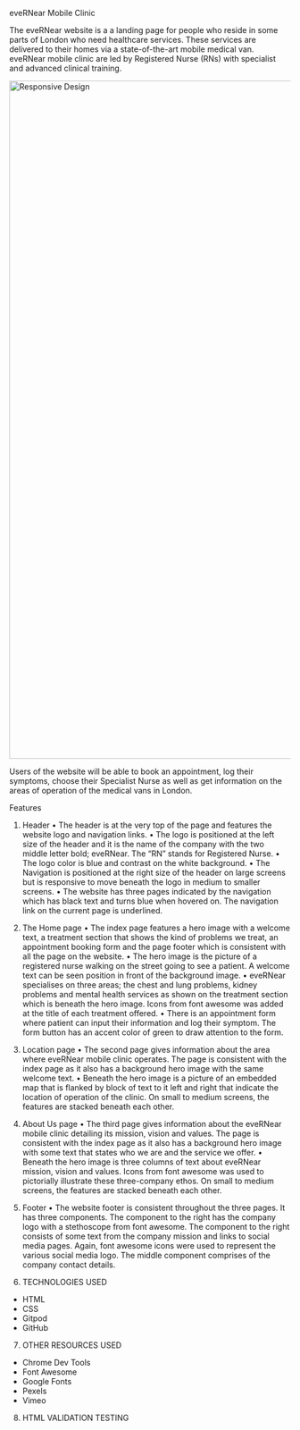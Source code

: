 
eveRNear Mobile Clinic

The eveRNear website is a a landing page for people who reside in some parts of London who need healthcare services. These services are delivered to their homes via a state-of-the-art mobile medical van. eveRNear mobile clinic are led by Registered Nurse (RNs) with specialist and advanced clinical training.

<img width="1214" alt="Responsive Design" src="https://user-images.githubusercontent.com/69070044/164563605-f8feb259-8c41-4c89-b593-a9790b3e8298.png">

Users of the website will be able to book an appointment, log their symptoms, choose their Specialist Nurse as well as get information on the areas of operation of the medical vans in London.

Features

1.	Header
•	The header is at the very top of the page and features the website logo and navigation links.
•	The logo is positioned at the left size of the header and it is the name of the company with the two middle letter bold; eveRNear. The “RN” stands for Registered Nurse.
•	The logo color is blue and contrast on the white background.
•	The Navigation is positioned at the right size of the header on large screens but is responsive to move beneath the logo in medium to smaller screens.
•	The website has three pages indicated by the navigation which has black text and turns blue when hovered on. The navigation link on the current page is underlined.

2.	The Home page
•	The index page features a hero image with a welcome text, a treatment section that shows the kind of problems we treat, an appointment booking form and the page footer which is consistent with all the page on the website.
•	The hero image is the picture of a registered nurse walking on the street going to see a patient. A welcome text can be seen position in front of the background image.
•	eveRNear specialises on three areas; the chest and lung problems, kidney problems and mental health services as shown on the treatment section which is beneath the hero image. Icons from font awesome was added at the title of each treatment offered.
•	There is an appointment form where patient can input their information and log their symptom. The form button has an accent color of green to draw attention to the form.

3.	Location page
•	The second page gives information about the area where eveRNear mobile clinic operates. The page is consistent with the index page as it also has a background hero image with the same welcome text.
•	Beneath the hero image is a picture of an embedded map that is flanked by block of text to it left and right that indicate the location of operation of the clinic. On small to medium screens, the features are stacked beneath each other. 

4.	About Us page
•	The third page gives information about the eveRNear mobile clinic detailing its mission, vision and values. The page is consistent with the index page as it also has a background hero image with some text that states who we are and the service we offer.
•	Beneath the hero image is three columns of text about eveRNear mission, vision and values. Icons from font awesome was used to pictorially illustrate these three-company ethos.  On small to medium screens, the features are stacked beneath each other. 

5.	Footer 
•	The website footer is consistent throughout the three pages. It has three components. The component to the right has the company logo with a stethoscope from font awesome. The component to the right consists of some text from the company mission and links to social media pages. Again, font awesome icons were used to represent the various social media logo. The middle component comprises of the company contact details.

6. TECHNOLOGIES USED
- HTML
- CSS
- Gitpod
- GitHub

7. OTHER RESOURCES USED
- Chrome Dev Tools
- Font Awesome
- Google Fonts
- Pexels
- Vimeo

8. HTML VALIDATION TESTING

